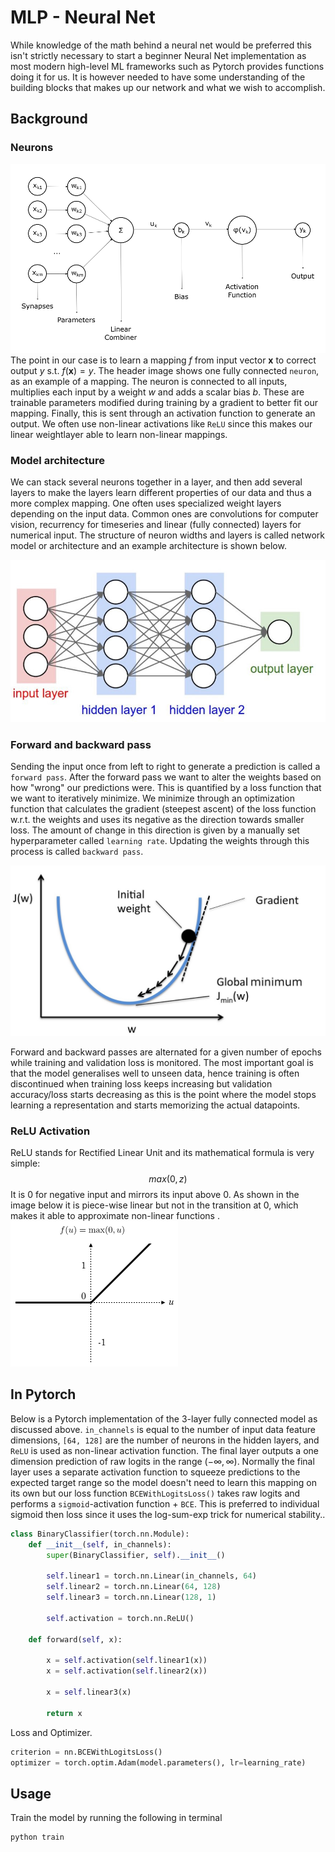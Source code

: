 # MLP - Neural Net


While knowledge of the math behind a neural net would be preferred this isn't strictly necessary to start a beginner Neural Net implementation as most modern high-level ML frameworks such as Pytorch provides functions doing it for us. It is however needed to have some understanding of the building blocks that makes up our network and what we wish to accomplish.

## Background

### Neurons
![neuron image](neuron.png)
The point in our case is to learn a mapping $f$ from input vector $\textbf{x}$ to correct output $y$ s.t. $f(\textbf{x}) = y$. The header image shows one fully connected `neuron`, as an example of a mapping. The neuron is connected to all inputs, multiplies each input by a weight $w$ and adds a scalar bias $b$. These are trainable parameters modified during training by a gradient to better fit our mapping. Finally, this is sent through an activation function to generate an output. We often use non-linear activations like `ReLU` since this makes our linear weightlayer able to learn non-linear mappings.

### Model architecture
We can stack several neurons together in a layer, and then add several layers to make the layers learn different properties of our data and thus a more complex mapping. One often uses specialized weight layers depending on the input data. Common ones are convolutions for computer vision, recurrency for timeseries and linear (fully connected) layers for numerical input. The structure of neuron widths and layers is called network model or architecture and an example architecture is shown below.  

![model image](neural_net.jpg)

### Forward and backward pass
Sending the input once from left to right to generate a prediction is called a `forward pass`. After the forward pass we want to alter the weights based on how "wrong" our predictions were. This is quantified by a loss function that we want to iteratively minimize. We minimize through an optimization function that calculates the gradient (steepest ascent) of the loss function w.r.t. the weights and uses its negative as the direction towards smaller loss. The amount of change in this direction is given by a manually set hyperparameter called `learning rate`. Updating the weights through this process is called `backward pass`.

![loss](loss_gradient_descent.jpeg)

Forward and backward passes are alternated for a given number of epochs while training and validation loss is monitored. The most important goal is that the model generalises well to unseen data, hence training is often discontinued when training loss keeps increasing but validation accuracy/loss starts decreasing as this is the point where the model stops learning a representation and starts memorizing the actual datapoints.

### ReLU Activation
ReLU stands for Rectified Linear Unit and its mathematical formula is very simple:
$$
max(0, z)
$$
It is 0 for negative input and mirrors its input above 0. As shown in the image below it is piece-wise linear but not in the transition at 0, which makes it able to approximate non-linear functions .
![relu](relu.png)

## In Pytorch
Below is a Pytorch implementation of the 3-layer fully connected model as discussed above. `in_channels` is equal to the number of input data feature dimensions, `[64, 128]` are the number of neurons in the hidden layers, and `ReLU` is used as non-linear activation function. The final layer outputs a one dimension prediction of raw logits in the range $(-\infty, \infty)$. Normally the final layer uses a separate activation function to squeeze predictions to the expected target range so the model doesn't need to learn this mapping on its own but our loss function `BCEWithLogitsLoss()` takes raw logits and performs a `sigmoid`-activation function + `BCE`. This is preferred to individual sigmoid then loss since it uses the log-sum-exp trick for numerical stability..
```python
class BinaryClassifier(torch.nn.Module):
    def __init__(self, in_channels):
        super(BinaryClassifier, self).__init__()
        
        self.linear1 = torch.nn.Linear(in_channels, 64)
        self.linear2 = torch.nn.Linear(64, 128)
        self.linear3 = torch.nn.Linear(128, 1)

        self.activation = torch.nn.ReLU()

    def forward(self, x):

        x = self.activation(self.linear1(x))
        x = self.activation(self.linear2(x))

        x = self.linear3(x)

        return x
```
Loss and Optimizer.
```python
criterion = nn.BCEWithLogitsLoss()
optimizer = torch.optim.Adam(model.parameters(), lr=learning_rate)
```

## Usage
Train the model by running the following in terminal
```
python train
```
